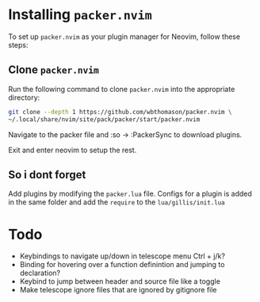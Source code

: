 # Installing `packer.nvim`

To set up `packer.nvim` as your plugin manager for Neovim, follow these steps:

## Clone `packer.nvim`

Run the following command to clone `packer.nvim` into the appropriate directory:

```bash
git clone --depth 1 https://github.com/wbthomason/packer.nvim \
~/.local/share/nvim/site/pack/packer/start/packer.nvim
```

Navigate to the packer file and :so -> :PackerSync to download plugins.

Exit and enter neovim to setup the rest.

## So i dont forget
Add plugins by modifying the `packer.lua` file. Configs for a plugin is added in the same folder and add the `require` to the `lua/gillis/init.lua`

# Todo
- Keybindings to navigate up/down in telescope menu Ctrl + j/k?
- Binding for hovering over a function definintion and jumping to declaration?
- Keybind to jump between header and source file like a toggle
- Make telescope ignore files that are ignored by gitignore file


